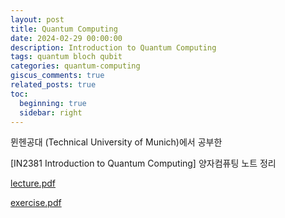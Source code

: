 ```yaml
---
layout: post
title: Quantum Computing
date: 2024-02-29 00:00:00
description: Introduction to Quantum Computing
tags: quantum bloch qubit
categories: quantum-computing
giscus_comments: true
related_posts: true
toc:
  beginning: true
  sidebar: right
---
```


뮌헨공대 (Technical University of Munich)에서 공부한 

[IN2381 Introduction to Quantum Computing] 양자컴퓨팅 노트 정리


 [lecture.pdf](../assets/file/2024-02-29-quantum-computing/lecture.pdf) 

 [exercise.pdf](../assets/file/2024-02-29-quantum-computing/exercise.pdf) 
